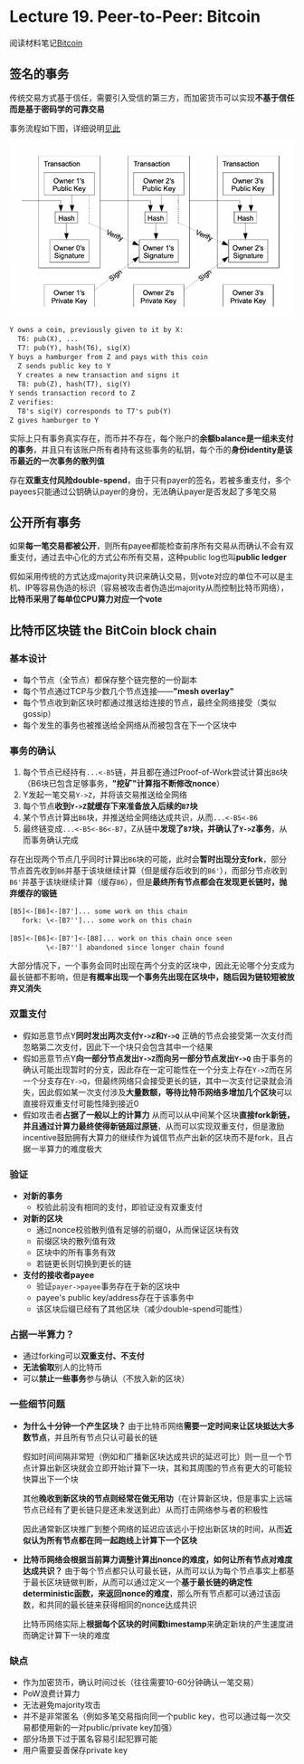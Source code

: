 # Lecture 19. Peer-to-Peer: Bitcoin

阅读材料笔记[Bitcoin](Bitcoin.md)

## 签名的事务

传统交易方式基于信任，需要引入受信的第三方，而加密货币可以实现**不基于信任而是基于密码学的可靠交易**

事务流程如下图，详细说明[见此](Bitcoin.md#事务-Transactions)

![BTC1](images/BTC1.png)

```text
Y owns a coin, previously given to it by X:
  T6: pub(X), ...
  T7: pub(Y), hash(T6), sig(X)
Y buys a hamburger from Z and pays with this coin
  Z sends public key to Y
  Y creates a new transaction and signs it
  T8: pub(Z), hash(T7), sig(Y)
Y sends transaction record to Z
Z verifies:
  T8's sig(Y) corresponds to T7's pub(Y)
Z gives hamburger to Y
```

实际上只有事务真实存在，而币并不存在，每个账户的**余额balance是一组未支付的事务**，并且只有该账户所有者持有这些事务的私钥，每个币的**身份identity是该币最近的一次事务的散列值**

存在**双重支付风险double-spend**，由于只有payer的签名，若被多重支付，多个payees只能通过公钥确认payer的身份，无法确认payer是否发起了多笔交易

## 公开所有事务

如果**每一笔交易都被公开**，则所有payee都能检查前序所有交易从而确认不会有双重支付，通过去中心化的方式公布所有交易，这种public log也叫**public ledger**

假如采用传统的方式达成majority共识来确认交易，则vote对应的单位不可以是主机、IP等容易伪造的标识（容易被攻击者伪造出majority从而控制比特币网络），**比特币采用了每单位CPU算力对应一个vote**

## 比特币区块链 the BitCoin block chain

### 基本设计

- 每个节点（全节点）都保存整个链完整的一份副本
- 每个节点通过TCP与少数几个节点连接——**"mesh overlay"**
- 每个节点收到新区块时都通过推送给连接的节点，最终全网络接受（类似gossip）
- 每个发生的事务也被推送给全网络从而被包含在下一个区块中

### 事务的确认

1. 每个节点已经持有`...<-B5`链，并且都在通过Proof-of-Work尝试计算出`B6`块（B6块已包含足够事务，**"挖矿"计算指不断修改nonce**）
2. Y发起一笔交易`Y->Z`，并将该交易推送给全网络
3. 每个节点**收到`Y->Z`就缓存下来准备放入后续的`B7`块**
4. 某个节点计算出`B6`块，并推送给全网络达成共识，从而`...<-B5<-B6`
5. 最终链变成`...<-B5<-B6<-B7`，Z从链中**发现了`B7`块，并确认了`Y->Z`事务**，从而事务确认完成

存在出现两个节点几乎同时计算出`B6`块的可能，此时会**暂时出现分支fork**，部分节点首先收到`B6`并基于该块继续计算（但是缓存后收到的`B6'`），而部分节点收到`B6'`并基于该块继续计算（缓存`B6`），但是**最终所有节点都会在发现更长链时，抛弃缓存的锻链**

```text
[B5]<-[B6]<-[B7']... some work on this chain
   fork: \<-[B7'']... some work on this chain

[B5]<-[B6]<-[B7']<-[B8]... work on this chain once seen
         \<-[B7''] abandoned since longer chain found
```

大部分情况下，一个事务会同时出现在两个分支的区块中，因此无论哪个分支成为最长链都不影响，但是**有概率出现一个事务先出现在区块中，随后因为链较短被放弃又消失**

### 双重支付

- 假如恶意节点Y**同时发出两次支付`Y->Z`和`Y->Q`**
  正确的节点会接受第一次支付而忽略第二次支付，因此下一个块只会包含其中一个结果
- 假如恶意节点Y**向一部分节点发出`Y->Z`而向另一部分节点发出`Y->Q`**
  由于事务的确认可能出现暂时的分支，因此存在一定可能性在一个分支上存在`Y->Z`而在另一个分支存在`Y->Q`，但最终网络只会接受更长的链，其中一次支付记录就会消失，因此假如某一次支付涉及**大量数额，等待比特币网络多增加几个区块**可以直接将双重支付可能性降到接近0
- 假如攻击者**占据了一般以上的计算力**
  从而可以从中间某个区块**直接fork新链，并且通过计算力最终使得新链超过原链**，从而可以实现双重支付，但是激励incentive鼓励拥有大算力的继续作为诚信节点产出新的区块而不是fork，且占据一半算力的难度极大

### 验证

- **对新的事务**
  - 校验此前没有相同的支付，即验证没有双重支付
- **对新的区块**
  - 通过nonce校验散列值有足够的前缀0，从而保证区块有效
  - 前缀区块的散列值有效
  - 区块中的所有事务有效
  - 若链更长则切换到更长的链
- **支付的接收者payee**
  - 验证`payer->payee`事务存在于新的区块中
  - payee's public key/address存在于该事务中
  - 该区块后缀已经有了其他区块（减少double-spend可能性）

### 占据一半算力？

- 通过forking可以**双重支付、不支付**
- **无法偷取**别人的比特币
- 可以**禁止一些事务**参与确认（不放入新的区块）

### 一些细节问题

- **为什么十分钟一个产生区块？**
  由于比特币网络**需要一定时间来让区块抵达大多数节点**，并且所有节点只认可最长的链
  
  假如时间间隔非常短（例如和广播新区块达成共识的延迟可比）则一旦一个节点计算出新区块就会立即开始计算下一块，其和其周围的节点有更大的可能较快算出下一个块
  
  其他**晚收到新区块的节点则经常在做无用功**（在计算新区块，但是事实上远端节点已经有了更长链只是还未发送到此）从而打击网络参与者的积极性

  因此通常新区块推广到整个网络的延迟应该远小于挖出新区块的时间，从而**近似认为所有节点都在同一起跑线上计算下一个区块**
- **比特币网络会根据当前算力调整计算出nonce的难度，如何让所有节点对难度达成共识？**
  由于每个节点都只认可最长链，从而可以认为每个节点事实上都基于最长区块链做判断，从而可以通过定义一个**基于最长链的确定性deterministic函数，来返回nonce的难度**，那么所有节点都可以通过该函数，和共同的最长链来获得相同的nonce达成共识

  比特币网络实际上**根据每个区块的时间戳timestamp**来确定新块的产生速度进而确定计算下一块的难度

### 缺点

- 作为加密货币，确认时间过长（往往需要10-60分钟确认一笔交易）
- PoW浪费计算力
- 无法避免majority攻击
- 并不是非常匿名（例如多笔交易指向同一个public key，也可以通过每一次交易都使用新的一对public/private key加强）
- 部分场景下过于匿名容易引起犯罪可能
- 用户需要妥善保存private key
